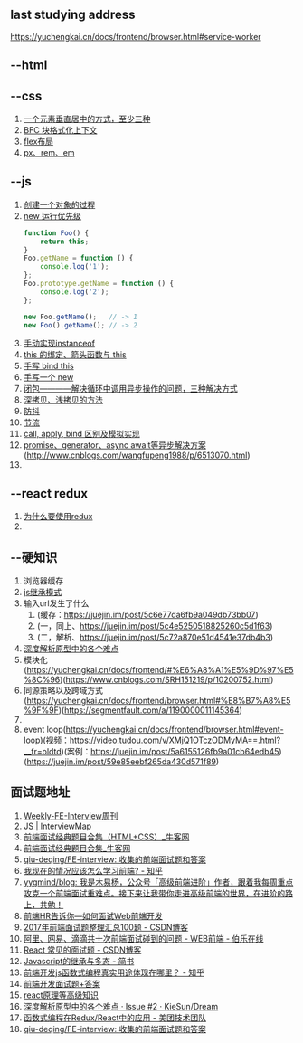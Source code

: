 ## last studying address
https://yuchengkai.cn/docs/frontend/browser.html#service-worker

## --html

## --css
1. [一个元素垂直居中的方式，至少三种](https://www.cnblogs.com/SRH151219/p/10401489.html)
2. [BFC 块格式化上下文](https://www.cnblogs.com/SRH151219/p/10401285.html)
3. [flex布局](http://www.ruanyifeng.com/blog/2015/07/flex-grammar.html)
4. [px、rem、em](http://www.runoob.com/w3cnote/px-em-rem-different.html)

## --js
1. [创建一个对象的过程](https://yuchengkai.cn/docs/frontend/#new)
1. [new 运行优先级](https://yuchengkai.cn/docs/frontend/#new)
    ```js
    function Foo() {
        return this;
    }
    Foo.getName = function () {
        console.log('1');
    };
    Foo.prototype.getName = function () {
        console.log('2');
    };

    new Foo.getName();   // -> 1
    new Foo().getName(); // -> 2
    ```
1. [手动实现instanceof](https://yuchengkai.cn/docs/frontend/#instanceof)
1. [this 的绑定、箭头函数与 this](https://www.cnblogs.com/snandy/p/4773184.html)
1. [手写 bind this](https://blog.csdn.net/qq_40479190/article/details/78324282)
1. [手写一个 new](https://yuchengkai.cn/docs/frontend/#new)
1. [闭包————解决循环中调用异步操作的问题，三种解决方式](https://yuchengkai.cn/docs/frontend/#%E9%97%AD%E5%8C%85)
1. [深拷贝、浅拷贝的方法](https://yuchengkai.cn/docs/frontend/#%E6%B7%B1%E6%B5%85%E6%8B%B7%E8%B4%9D)
1. [防抖](https://yuchengkai.cn/docs/frontend/#%E9%98%B2%E6%8A%96)
1. [节流](https://yuchengkai.cn/docs/frontend/#%E8%8A%82%E6%B5%81)
1. [call, apply, bind 区别及模拟实现](https://yuchengkai.cn/docs/frontend/#call-apply-bind-%E5%8C%BA%E5%88%AB)
1. [promise、generator、async await等异步解决方案](https://www.cnblogs.com/zuobaiquan01/p/8477322.html)(http://www.cnblogs.com/wangfupeng1988/p/6513070.html)
1. 

## --react redux
1. [为什么要使用redux](https://github.com/kenberkeley/redux-simple-tutorial)
1. 

## --硬知识
1. 浏览器缓存
1. [js继承模式](https://yuchengkai.cn/docs/frontend/#%E7%BB%A7%E6%89%BF)
1. 输入url发生了什么
    1. (缓存：https://juejin.im/post/5c6e77da6fb9a049db73bb07)
    1. (一，同上、https://juejin.im/post/5c4e5250518825260c5d1f63)
    1. (二，解析、https://juejin.im/post/5c72a870e51d4541e37db4b3)
1. [深度解析原型中的各个难点](https://github.com/KieSun/Dream/issues/2)
1. 模块化(https://yuchengkai.cn/docs/frontend/#%E6%A8%A1%E5%9D%97%E5%8C%96)(https://www.cnblogs.com/SRH151219/p/10200752.html)
1. 同源策略以及跨域方式(https://yuchengkai.cn/docs/frontend/browser.html#%E8%B7%A8%E5%9F%9F)(https://segmentfault.com/a/1190000011145364)
1. 
1. event loop(https://yuchengkai.cn/docs/frontend/browser.html#event-loop)(视频：https://video.tudou.com/v/XMjQ1OTczODMyMA==.html?__fr=oldtd)(案例：https://juejin.im/post/5a6155126fb9a01cb64edb45)(https://juejin.im/post/59e85eebf265da430d571f89)

## 面试题地址
1. [Weekly-FE-Interview周刊](https://github.com/airuikun/Weekly-FE-Interview)
1. [JS | InterviewMap](https://yuchengkai.cn/docs/frontend/)
1. [前端面试经典题目合集（HTML+CSS）_牛客网](https://www.nowcoder.com/ta/review-frontend?query=&asc=true&order=&page=1)
1. [前端面试经典题目合集_牛客网](https://www.nowcoder.com/ta/front-end-interview)
1. [qiu-deqing/FE-interview: 收集的前端面试题和答案](https://github.com/qiu-deqing/FE-interview)
1. [我现在的情况应该怎么学习前端? - 知乎](https://www.zhihu.com/question/29382690)
1. [yygmind/blog: 我是木易杨，公众号「高级前端进阶」作者，跟着我每周重点攻克一个前端面试重难点。接下来让我带你走进高级前端的世界，在进阶的路上，共勉！](https://github.com/yygmind/blog)
1. [前端HR告诉你—如何面试Web前端开发](https://www.douban.com/group/topic/96092329/)
1. [2017年前端面试题整理汇总100题 - CSDN博客](https://blog.csdn.net/kebi007/article/details/54882425)
1. [阿里、网易、滴滴共十次前端面试碰到的问题 - WEB前端 - 伯乐在线](http://web.jobbole.com/91429/?utm_source=blog.jobbole.com&utm_medium=relatedPosts)
1. [React 常见的面试题 - CSDN博客](https://blog.csdn.net/sinat_17775997/article/details/69938720)
1. [Javascript的继承与多态 - 简书](https://www.jianshu.com/p/5cb692658704)
1. [前端开发js函数式编程真实用途体现在哪里？ - 知乎](https://www.zhihu.com/question/59871249)
1. [前端开发面试题+答案](https://github.com/markyun/My-blog/tree/master/Front-end-Developer-Questions/Questions-and-Answers)
1. [react原理等高级知识](https://github.com/purplebamboo/blog/issues)
1. [深度解析原型中的各个难点 · Issue #2 · KieSun/Dream](https://github.com/KieSun/Dream/issues/2)
1. [函数式编程在Redux/React中的应用 - 美团技术团队](https://tech.meituan.com/2017/10/12/functional-programming-in-redux.html)
1. [qiu-deqing/FE-interview: 收集的前端面试题和答案](https://github.com/qiu-deqing/FE-interview)
